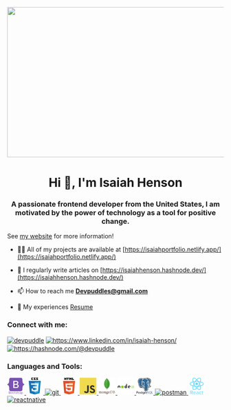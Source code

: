 <img src="https://user-images.githubusercontent.com/101721631/168667342-33d98b25-d4b9-4108-992a-11d91d81628f.png" width = 1000 height = 350>

<h1 align="center">Hi 👋, I'm Isaiah Henson</h1>
<h3 align="center">A passionate frontend developer from the United States, I am motivated by the power of technology as a tool for positive change.</h3>

<p> See 
<a href="https://isaiahportfolio.netlify.app/" rel="nofollow">my website</a>
 for more information!
</p>

- 👨‍💻 All of my projects are available at [https://isaiahportfolio.netlify.app/](https://isaiahportfolio.netlify.app/)

- 📝 I regularly write articles on [https://isaiahhenson.hashnode.dev/](https://isaiahhenson.hashnode.dev/)

- 📫 How to reach me **Devpuddles@gmail.com**

- 📄 My experiences <a href="https://isaiahportfolio.netlify.app/resume_folder/Professional%20Resume.pdf" rel="nofollow">Resume</a>

<h3 align="left">Connect with me:</h3>
<p align="left">
<a href="https://twitter.com/devpuddle" target="blank"><img align="center" src="https://raw.githubusercontent.com/rahuldkjain/github-profile-readme-generator/master/src/images/icons/Social/twitter.svg" alt="devpuddle" height="30" width="40" /></a>
<a href="https://linkedin.com/in/https://www.linkedin.com/in/isaiah-henson/" target="blank"><img align="center" src="https://raw.githubusercontent.com/rahuldkjain/github-profile-readme-generator/master/src/images/icons/Social/linked-in-alt.svg" alt="https://www.linkedin.com/in/isaiah-henson/" height="30" width="40" /></a>
<a href="https://hashnode.com/https://hashnode.com/@devpuddle" target="blank"><img align="center" src="https://raw.githubusercontent.com/rahuldkjain/github-profile-readme-generator/master/src/images/icons/Social/hashnode.svg" alt="https://hashnode.com/@devpuddle" height="30" width="40" /></a>
</p>

<h3 align="left">Languages and Tools:</h3>
<p align="left"> <a href="https://getbootstrap.com" target="_blank" rel="noreferrer"> <img src="https://raw.githubusercontent.com/devicons/devicon/master/icons/bootstrap/bootstrap-plain-wordmark.svg" alt="bootstrap" width="40" height="40"/> </a> <a href="https://www.w3schools.com/css/" target="_blank" rel="noreferrer"> <img src="https://raw.githubusercontent.com/devicons/devicon/master/icons/css3/css3-original-wordmark.svg" alt="css3" width="40" height="40"/> </a> <a href="https://git-scm.com/" target="_blank" rel="noreferrer"> <img src="https://www.vectorlogo.zone/logos/git-scm/git-scm-icon.svg" alt="git" width="40" height="40"/> </a> <a href="https://www.w3.org/html/" target="_blank" rel="noreferrer"> <img src="https://raw.githubusercontent.com/devicons/devicon/master/icons/html5/html5-original-wordmark.svg" alt="html5" width="40" height="40"/> </a> <a href="https://developer.mozilla.org/en-US/docs/Web/JavaScript" target="_blank" rel="noreferrer"> <img src="https://raw.githubusercontent.com/devicons/devicon/master/icons/javascript/javascript-original.svg" alt="javascript" width="40" height="40"/> </a> <a href="https://www.mongodb.com/" target="_blank" rel="noreferrer"> <img src="https://raw.githubusercontent.com/devicons/devicon/master/icons/mongodb/mongodb-original-wordmark.svg" alt="mongodb" width="40" height="40"/> </a> <a href="https://nodejs.org" target="_blank" rel="noreferrer"> <img src="https://raw.githubusercontent.com/devicons/devicon/master/icons/nodejs/nodejs-original-wordmark.svg" alt="nodejs" width="40" height="40"/> </a> <a href="https://www.postgresql.org" target="_blank" rel="noreferrer"> <img src="https://raw.githubusercontent.com/devicons/devicon/master/icons/postgresql/postgresql-original-wordmark.svg" alt="postgresql" width="40" height="40"/> </a> <a href="https://postman.com" target="_blank" rel="noreferrer"> <img src="https://www.vectorlogo.zone/logos/getpostman/getpostman-icon.svg" alt="postman" width="40" height="40"/> </a> <a href="https://reactjs.org/" target="_blank" rel="noreferrer"> <img src="https://raw.githubusercontent.com/devicons/devicon/master/icons/react/react-original-wordmark.svg" alt="react" width="40" height="40"/> </a> <a href="https://reactnative.dev/" target="_blank" rel="noreferrer"> <img src="https://reactnative.dev/img/header_logo.svg" alt="reactnative" width="40" height="40"/> </a> </p>
